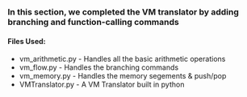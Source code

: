 ### In this section, we completed the VM translator by adding branching and function-calling commands

#### Files Used:
* vm_arithmetic.py - Handles all the basic arithmetic operations
* vm_flow.py - Handles the branching commands
* vm_memory.py - Handles the memory segements & push/pop  
* VMTranslator.py - A VM Translator built in python

